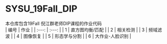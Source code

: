 # SYSU_19Fall_DIP
本仓库包含19Fall 倪江群老师DIP课程的作业代码<br>
| 编号  | 作业            |
| :---: | :---: |
| 1     | 直方图均衡/匹配 |
| 2     | 相关检测 |
| 3     | 频域滤波 |
| 4     | 图像恢复 |
| 5     | 形态学与分割 |
| 6     | 大作业-人脸识别 |